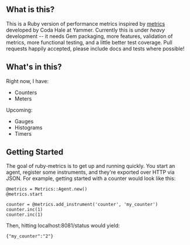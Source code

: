## What is this?

This is a Ruby version of performance metrics inspired by [metrics][metrics] developed by Coda Hale at Yammer. Currently this is under *heavy* development -- it needs Gem packaging, more features, validation of metrics, more functional testing, and a little better test coverage. Pull requests happily accepted, please include docs and tests where possible!

## What's in this?

Right now, I have:

* Counters
* Meters

Upcoming:

* Gauges
* Histograms
* Timers 

## Getting Started

The goal of ruby-metrics is to get up and running quickly. You start an agent, register some instruments, and they're exported over HTTP via JSON. For example, getting started with a counter would look like this:

    @metrics = Metrics::Agent.new()
    @metrics.start

    counter = @metrics.add_instrument('counter', 'my_counter')
    counter.inc(1)
    counter.inc(1)

Then, hitting localhost:8081/status would yield:

    {"my_counter":"2"}


[metrics]: https://github.com/codahale/metrics